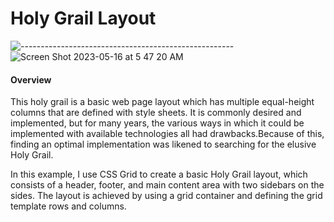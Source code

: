 # Holy Grail Layout
![-----------------------------------------------------](https://raw.githubusercontent.com/andreasbm/readme/master/assets/lines/rainbow.png)
![Screen Shot 2023-05-16 at 5 47 20 AM](https://github.com/Oscar-Santos/holy_grail_layout/assets/83252572/47bf6495-709e-47f2-b7cc-20f8335ad170)




#### Overview
This holy grail is a basic web page layout which has multiple equal-height columns that are defined with style sheets. It is commonly desired and implemented, but for many years, the various ways in which it could be implemented with available technologies all had drawbacks.Because of this, finding an optimal implementation was likened to searching for the elusive Holy Grail.

In this example, I use CSS Grid to create a basic Holy Grail layout, which consists of a header, footer, and main content area with two sidebars on the sides. The layout is achieved by using a grid container and defining the grid template rows and columns.
